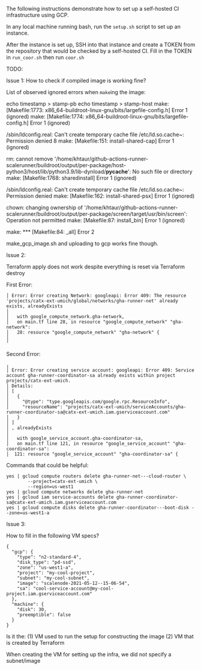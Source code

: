 The following instructions demonstrate how to set up a self-hosted CI infrastructure using GCP.


In any local machine running bash, run the `setup.sh` script to set up an instance.


After the instance is set up, SSH into that instance and create a TOKEN from the repository that would be checked by a self-hosted CI.
Fill in the TOKEN in `run_coor.sh` then run `coor.sh`

TODO:

Issue 1:
How to check if compiled image is working fine?

List of observed ignored errors when `make`ing the image:


echo timestamp > stamp-pb
echo timestamp > stamp-host
make: [Makefile:1773: x86_64-buildroot-linux-gnu/bits/largefile-config.h] Error 1 (ignored)
make: [Makefile:1774: x86_64-buildroot-linux-gnu/bits/largefile-config.h] Error 1 (ignored)


/sbin/ldconfig.real: Can't create temporary cache file /etc/ld.so.cache~: Permission denied
8
make: [Makefile:151: install-shared-cap] Error 1 (ignored)


rm: cannot remove '/home/khtaur/github-actions-runner-scalerunner/buildroot/output/per-package/host-python3/host/lib/python3.9/lib-dynload/__pycache__': No such file or directory
make: [Makefile:1768: sharedinstall] Error 1 (ignored)


/sbin/ldconfig.real: Can't create temporary cache file /etc/ld.so.cache~: Permission denied
make: [Makefile:162: install-shared-psx] Error 1 (ignored)


chown: changing ownership of '/home/khtaur/github-actions-runner-scalerunner/buildroot/output/per-package/screen/target/usr/bin/screen': Operation not permitted
make: [Makefile:87: install_bin] Error 1 (ignored)


make: *** [Makefile:84: _all] Error 2


make_gcp_image.sh and uploading to gcp works fine though.


Issue 2:

Terraform apply does not work despite everything is reset via Terraform destroy

First Error:
```
│ Error: Error creating Network: googleapi: Error 409: The resource 'projects/catx-ext-umich/global/networks/gha-runner-net' already exists, alreadyExists
│ 
│   with google_compute_network.gha-network,
│   on main.tf line 28, in resource "google_compute_network" "gha-network":
│   28: resource "google_compute_network" "gha-network" {
│ 
╵
```

Second Error:
```
╷
│ Error: Error creating service account: googleapi: Error 409: Service account gha-runner-coordinator-sa already exists within project projects/catx-ext-umich.
│ Details:
│ [
│   {
│     "@type": "type.googleapis.com/google.rpc.ResourceInfo",
│     "resourceName": "projects/catx-ext-umich/serviceAccounts/gha-runner-coordinator-sa@catx-ext-umich.iam.gserviceaccount.com"
│   }
│ ]
│ , alreadyExists
│ 
│   with google_service_account.gha-coordinator-sa,
│   on main.tf line 121, in resource "google_service_account" "gha-coordinator-sa":
│  121: resource "google_service_account" "gha-coordinator-sa" {
```

Commands that could be helpful:
```
yes | gcloud compute routers delete gha-runner-net---cloud-router \
        --project=catx-ext-umich \
        --region=us-west1
yes | gcloud compute networks delete gha-runner-net
yes | gcloud iam service-accounts delete gha-runner-coordinator-sa@catx-ext-umich.iam.gserviceaccount.com
yes | gcloud compute disks delete gha-runner-coordinator---boot-disk --zone=us-west1-a
```

Issue 3:

How to fill in the following VM specs?
```
{
  "gcp": {
    "type": "n2-standard-4",
    "disk_type": "pd-ssd",
    "zone": "us-west1-a",
    "project": "my-cool-project",
    "subnet": "my-cool-subnet",
    "image": "scalenode-2021-05-12--15-06-54",
    "sa": "cool-service-account@my-cool-project.iam.gserviceaccount.com"
  },
  "machine": {
    "disk": 30,
    "preemptible": false
  }
}
```

Is it the:
(1) VM used to run the setup for constructing the image
(2) VM that is created by Terraform

When creating the VM for setting up the infra, we did not specify a subnet/image


